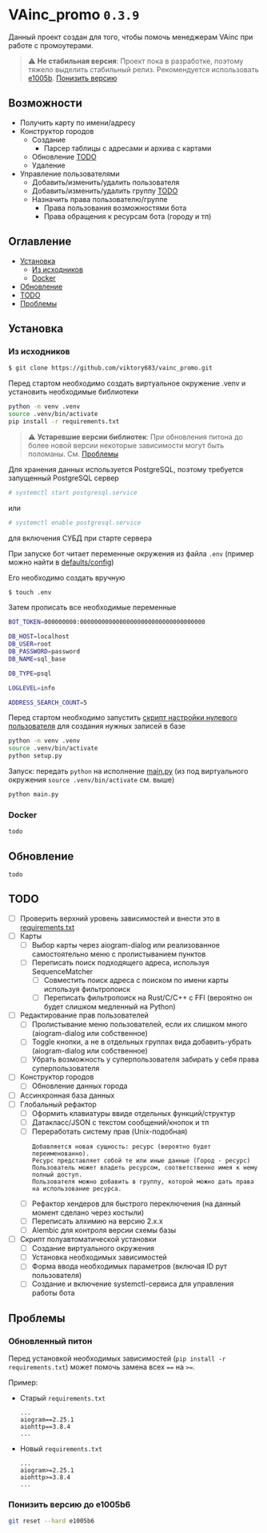 # VAinc_promo `0.3.9`

Данный проект создан для того, чтобы помочь менеджерам VAinc при работе с промоутерами.

> :warning: **Не стабильная версия**: Проект пока в разработке, поэтому тяжело выделить стабильный релиз. Рекомендуется использовать [e1005b](https://github.com/viktory683/vainc_promo/commit/e1005b676bc088efbef6fd4caf6af956cf5407e3). [Понизить версию](#понизить-версию-до-e1005b6)

## Возможности

- Получить карту по имени/адресу
- Конструктор городов
    - Создание
        - Парсер таблицы с адресами и архива с картами
    - Обновление [TODO](#todo)
    - Удаление
- Управление пользователями
    - Добавить/изменить/удалить пользователя
    - Добавить/изменить/удалить группу [TODO](#todo)
    - Назначить права пользователю/группе
        - Права пользования возможностями бота
        - Права обращения к ресурсам бота (городу и тп)

## Оглавление

- [Установка](#установка)
    - [Из исходников](#из-исходников)
    - [Docker](#docker)
- [Обновление](#обновление)
- [TODO](#todo)
- [Проблемы](#проблемы)

## Установка

### Из исходников

```bash
$ git clone https://github.com/viktory683/vainc_promo.git
```

Перед стартом необходимо создать виртуальное окружение .venv и установить необходимые библиотеки

```bash
python -m venv .venv
source .venv/bin/activate
pip install -r requirements.txt
```

> :warning: **Устаревшие версии библиотек**: При обновления питона до более новой версии некоторые зависимости могут быть поломаны. См. [Проблемы](#обновленный-питон)

Для хранения данных используется PostgreSQL, поэтому требуется запущенный PostgreSQL сервер
```bash
# systemctl start postgresql.service
```
или
```bash
# systemctl enable postgresql.service
```
для включения СУБД при старте сервера

При запуске бот читает переменные окружения из файла `.env` (пример можно найти в [defaults/config](defaults/config))

Его необходимо создать вручную
```bash
$ touch .env
```

Затем прописать все необходимые переменные

```bash
BOT_TOKEN=000000000:00000000000000000000000000000000000

DB_HOST=localhost
DB_USER=root
DB_PASSWORD=password
DB_NAME=sql_base

DB_TYPE=psql

LOGLEVEL=info

ADDRESS_SEARCH_COUNT=5
```

Перед стартом необходимо запустить [скрипт настройки нулевого пользователя](setup.py) для создания нужных записей в базе

```bash
python -m venv .venv
source .venv/bin/activate
python setup.py
```

Запуск: передать `python` на исполнение [main.py](main.py) (из под виртуального окружения `source .venv/bin/activate`
см. выше)

```bash
python main.py
```

### Docker

```
todo
```

## Обновление

```
todo
```

## TODO

- [ ] Проверить верхний уровень зависимостей и внести это в [requirements.txt](requirements.txt)
- [ ] Карты
    - [ ] Выбор карты через aiogram-dialog или реализованное самостоятельно меню с пролистыванием  пунктов
    - [ ] Переписать поиск подходящего адреса, используя SequenceMatcher
        - [ ] Совместить поиск адреса с поиском по имени карты используя фильтропоиск
        - [ ] Переписать фильтропоиск на Rust/C/C++ с FFI (вероятно он будет слишком медленный на Python)
- [ ] Редактирование прав пользователей
    - [ ] Пролистывание меню пользователей, если их слишком много (aiogram-dialog или собственное)
    - [ ] Toggle кнопки, а не в отдельных группах вида добавить-убрать (aiogram-dialog или собственное)
    - [ ] Убрать возможность у суперпользователя забирать у себя права суперпользователя
- [ ] Конструктор городов
    - [ ] Обновление данных города
- [ ] Ассинхронная база данных
- [ ] Глобальный рефактор
    - [ ] Оформить клавиатуры ввиде отдельных функций/структур
    - [ ] Датакласс/JSON с текстом сообщений/кнопок и тп
    - [ ] Переработать систему прав (Unix-подобная)
        ```
        Добавляется новая сущность: ресурс (вероятно будет переименованно).
        Ресурс представляет собой те или иные данные (Город - ресурс)
        Пользователь может владеть ресурсом, соответственно имея к нему полный доступ.
        Пользователя можно добавить в группу, которой можно дать права на использование ресурса.
        ```
    - [ ] Рефактор хендеров для быстрого переключения (на данный момент сделано через костыли)
    - [ ] Переписать алхимию на версию 2.x.x
    - [ ] Alembic для контроля версии схемы базы
- [ ] Скрипт полуавтоматической установки
    - [ ] Создание виртуального окружения
    - [ ] Установка необходимых зависимостей
    - [ ] Форма ввода необходимых параметров (включая ID рут пользователя)
    - [ ] Создание и включение systemctl-сервиса для управления работы бота
        
## Проблемы

### Обновленный питон

Перед установкой необходимых зависимостей (`pip install -r requirements.txt`) может помочь замена всех `==` на `>=`.

Пример:
- Старый `requirements.txt`
    ```
    ...
    aiogram==2.25.1
    aiohttp==3.8.4
    ...
    ```
- Новый `requirements.txt`
    ```
    ...
    aiogram>=2.25.1
    aiohttp>=3.8.4
    ...
    ```


### Понизить версию до e1005b6

```bash
git reset --hard e1005b6
```
